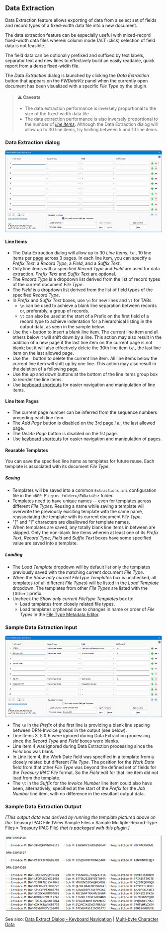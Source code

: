 ## Data Extraction

Data Extraction feature allows exporting of data from a select set of fields and record types of a fixed-width data file into a new document.

The data extraction feature can be especially useful with mixed-record fixed-width data files wherein column mode (ALT+click) selection of field data is not feasible.

The field data can be optionally prefixed and suffixed by text labels, separator text and new lines to effectively build an easily readable, quick report from a dense fixed-width file.

The _Data Extraction_ dialog is launched by clicking the _Data Extraction_ button that appears on the _FWDataViz_ panel when the currently open document has been visualized with a specific _File Type_ by the plugin.

>#### :warning: Caveats
>* The data extraction performance is inversely proportional to the size of the fixed-width data file.
>* The data extraction performance is also inversely proportional to the number of [_line items_](https://github.com/shriprem/FWDataViz/blob/master/docs/data_extract_dialog.md#line-items). Although the Data Extraction dialog will allow up to 30 line items, try limiting between 5 and 10 line items.

### Data Extraction dialog
![Data_Extraction_Dialog](https://raw.githubusercontent.com/shriprem/FWDataViz/master/images/data_extract_dialog.png)

#### Line Items
* The Data Extraction dialog will allow up to 30 _Line Items_, _i.e.,_ 10 line items per [page](https://github.com/shriprem/FWDataViz/blob/master/docs/data_extract_dialog.md#line-item-pages) across 3 pages. In each line item, you can specify a _Prefix Text_, a _Record Type_, a _Field_, and a _Suffix Text_.
* Only line items with a specified _Record Type_ and _Field_ are used for data extraction. _Prefix Text_ and _Suffix Text_ are optional.
* The _Record Type_ is a dropdown list derived from the list of record types of the current document _File Type_.
* The _Field_ is a dropdown list derived from the list of field types of the specified _Record Type_.
* In _Prefix_ and _Suffix Text_ boxes, use `\n` for new lines and `\t` for TABs.
   * `\n` can be used to achieve a blank line separation between records or, preferably, a group of records.
   * `\t` can also be used at the start of a Prefix on the first field of a record type to achieve indentation for a hierarchical listing in the output data, as seen in the sample below.
* Use the `+` button to insert a blank line item. The current line item and all others below it will shift down by a line. This action may also result in the addition of a new page if the last line item on the current page is not blank; but it will also effectively delete the 30th line item _i.e.,_ the last line item on the last allowed page.
* Use the `-` button to delete the current line item. All line items below the current line item will shift up by one line. This action may also result in the deletion of a following page.
* Use the up and down buttons at the bottom of the line items group box to reorder the line items.
* Use [keyboard shortcuts](https://github.com/shriprem/FWDataViz/blob/master/docs/data_extract_key_shortcuts.md) for easier navigation and manipulation of line items.

#### Line Item Pages
* The current page number can be inferred from the sequence numbers preceding each line item.
* The _Add Page_ button is disabled on the 3rd page _i.e.,_ the last allowed page.
* The _Delete Page_ button is disabled on the 1st page.
* Use [keyboard shortcuts](https://github.com/shriprem/FWDataViz/blob/master/docs/data_extract_key_shortcuts.md) for easier navigation and manipulation of pages.

#### Reusable Templates
You can save the specified line items as templates for future reuse. Each template is associated with its document _File Type_.
##### Saving
* Templates will be saved into a common `Extractions.ini` configuration file in the `<NPP_Plugins_folder>/FWDataViz` folder.
* Templates need to have unique names -- even for templates across different _File Types_. Reusing a name while saving a template will overwrite the previously exisiting template with the same name, reassociating the template with its current document _File Type_.
* "[" and "]" characters are disallowed for template names.
* When templates are saved, any totally blank line items in between are skipped. Only the non-blank line items wherein at least one of its _Prefix Text_, _Record Type_, _Field_ and _Suffix Text_ boxes have some specified value are saved into a template.
##### Loading
* The _Load Template_ dropdown will by default list only the templates previously saved with the matching current document _File Type_.
* When the _Show only current FileType Templates_ box is unchecked, all templates (of all different _File Types_) will be listed in the _Load Template_ dropdown. The templates from other _File Types_ are listed with the `[Other]` prefix.
* Uncheck the _Show only current FileType Templates_ box to:
   * Load templates from closely related file types.
   * Load templates orphaned due to changes in name or order of _File Types_ in the [File Type Metadata Editor](https://github.com/shriprem/FWDataViz/blob/master/docs/file_type_config_dialog.md).

### Sample Data Extraction Input
![Data_Extraction_Sample](https://raw.githubusercontent.com/shriprem/FWDataViz/master/images/data_extract_sample.png)

* The `\n` in the _Prefix_ of the first line is providing a blank line spacing between DRN-Invoice groups in the output (see below).
* Line Items 3, 5 & 6 were ignored during Data Extraction processing since the _Record Type_ and _Field_ boxes were blanks.
* Line Item 4 was ignored during Data Extraction processing since the _Field_ box was blank.
* In Line Item 4, the Work Date field was specified in a template from a closely related but different _File Type_. The position for the _Work Date_ field from that other _File Type_ was beyond the defined set of fields for the _Treasury IPAC File_ format. So the _Field_ edit for that line item did not load from the template.
* The `\t` in the _Suffix_ for the _Invoice Number_ line item could also have been, alternatively, specified at the start of the _Prefix_ for the _Job Number_ line item, with no difference in the resultant output data.


### Sample Data Extraction Output
_[This output data was derived by running the template pictured above on the_ Treasury IPAC File (View Sample Files » Sample Multiple-Record-Type Files » Treasury IPAC File) _that is packaged with this plugin.]_

![Sample_Data_Output](https://raw.githubusercontent.com/shriprem/FWDataViz/master/images/data_extract_output.png)

See also: [Data Extract Dialog - Keyboard Navigation](https://github.com/shriprem/FWDataViz/blob/master/docs/data_extract_key_shortcuts.md) | [Multi-byte Character Data](https://github.com/shriprem/FWDataViz/blob/master/docs/multibyte_character_data.md)